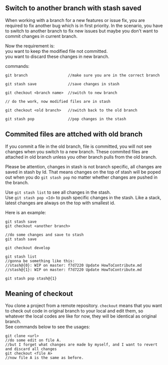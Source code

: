 ## Switch to another branch with stash saved
When working with a branch for a new features or issue fix, you are required to fix another bug which is in first priority. In the scenario, you have to switch to another branch to fix new issues but maybe you don't want to commit changes in current branch.  

Now the requirement is:   
you want to keep the modified file not committed.  
you want to discard these changes in new branch.

commands:
```
git branch                  //make sure you are in the correct branch

git stash save              //save changes in stash

git checkout <branch name>  //switch to new branch

// do the work, now modified files are in stash

git checkout <old branch>   //switch back to the old branch

git stash pop               //pop changes in the stash
```

## Commited files are attched with old branch
If you commit a file in the old branch, file is committed, you will not see changes when you switch to a new branch. These commited files are attached in old branch unless you other branch pulls from the old branch.  

Please be attention, changes in stash is not branch specific, all changes are saved in stash by Id. That means changes on the top of stash will be poped out when you do `git stash pop` no matter whether changes are pushed in the branch.  

Use `git stash list` to see all changes in the stash.  
Use `git stash pop <Id>` to push specific changes in the stash. Like a stack, latest changes are always on the top with smallest id.   

Here is an example:
```
git stash save
git checkout <another branch>

//do some changes and save to stash
git stash save

git checkout develop

git stash list
//gonna be something like this:
//stash@{0}: WIP on master: f7d7220 Update HowToContribute.md
//stash@{1}: WIP on master: f7d7220 Update HowToContribute.md

git stash pop stash@{1}
```

## Meaning of checkout
You clone a project from a remote repository. `checkout` means that you want to check out code in original branch to your local and edit them, so whatever the local codes are like for now, they will be identical as original branch.  
See commands below to see the usages:
```
git clone <url>
//do some edit on file A.
//but I forget what changes are made by myself, and I want to revert and discard all changes
git checkout <file A>
//now file A is the same as before.
```
